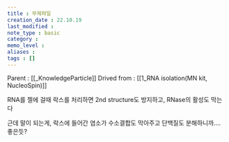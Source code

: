 ```yaml
---
title : 무제파일
creation_date : 22.10.19
last_modified :
note_type : basic
category :
memo_level :
aliases : 
tags : []
---
```


Parent : [[_KnowledgeParticle]]
Drived from : [[1_RNA isolation(MN kit, NucleoSpin)]]

RNA를 젤에 걸때 락스를 처리하면
2nd structure도 방지하고, RNase의 활성도 막는다

근데 말이 되는게, 락스에 들어간 염소가 수소결합도 막아주고 단백질도 분해하니까.... 좋은듯?